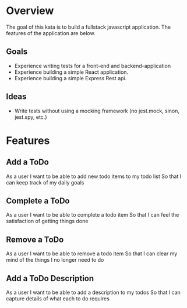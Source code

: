 # Overview

The goal of this kata is to build a fullstack javascript application.
The features of the application are below.

## Goals

- Experience writing tests for a front-end and backend-application
- Experience building a simple React application.
- Experience building a simple Express Rest api.

## Ideas

- Write tests without using a mocking framework (no jest.mock, sinon, jest.spy, etc.)

# Features

## Add a ToDo

As a user 
I want to be able to add new todo items to my todo list
So that I can keep track of my daily goals

## Complete a ToDo

As a user
I want to be able to complete a todo item
So that I can feel the satisfaction of getting things done

## Remove a ToDo

As a user
I want to be able to remove a todo item
So that I can clear my mind of the things I no longer need to do

## Add a ToDo Description

As a user
I want to be able to add a description to my todos
So that I can capture details of what each to do requires
